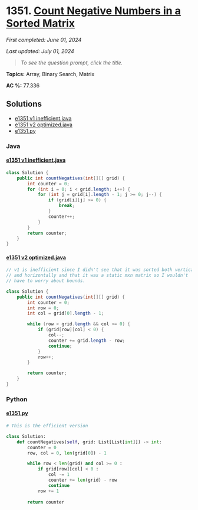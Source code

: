 # 1351. [Count Negative Numbers in a Sorted Matrix](<https://leetcode.com/problems/count-negative-numbers-in-a-sorted-matrix>)

*First completed: June 01, 2024*

*Last updated: July 01, 2024*


> *To see the question prompt, click the title.*

**Topics:** Array, Binary Search, Matrix

**AC %:** 77.336


## Solutions

- [e1351 v1 inefficient.java](<../my-submissions/e1351 v1 inefficient.java>)
- [e1351 v2 optimized.java](<../my-submissions/e1351 v2 optimized.java>)
- [e1351.py](<../my-submissions/e1351.py>)
### Java
#### [e1351 v1 inefficient.java](<../my-submissions/e1351 v1 inefficient.java>)
```Java
class Solution {
    public int countNegatives(int[][] grid) {
        int counter = 0;
        for (int i = 0; i < grid.length; i++) {
            for (int j = grid[i].length - 1; j >= 0; j--) {
                if (grid[i][j] >= 0) {
                    break;
                }
                counter++;
            }
        }
        return counter;
    }
}
```

#### [e1351 v2 optimized.java](<../my-submissions/e1351 v2 optimized.java>)
```Java
// v1 is inefficient since I didn't see that it was sorted both vertically
// and horizontally and that it was a static mxn matrix so I wouldn't
// have to worry about bounds.

class Solution {
    public int countNegatives(int[][] grid) {
        int counter = 0;
        int row = 0;
        int col = grid[0].length - 1;

        while (row < grid.length && col >= 0) {
            if (grid[row][col] < 0) {
                col--;
                counter += grid.length - row;
                continue;
            }
            row++;
        }

        return counter;
    }
}
```

### Python
#### [e1351.py](<../my-submissions/e1351.py>)
```Python
# This is the efficient version

class Solution:
    def countNegatives(self, grid: List[List[int]]) -> int:
        counter = 0
        row, col = 0, len(grid[0]) - 1

        while row < len(grid) and col >= 0 :
            if grid[row][col] < 0 :
                col -= 1
                counter += len(grid) - row
                continue
            row += 1
        
        return counter

```

